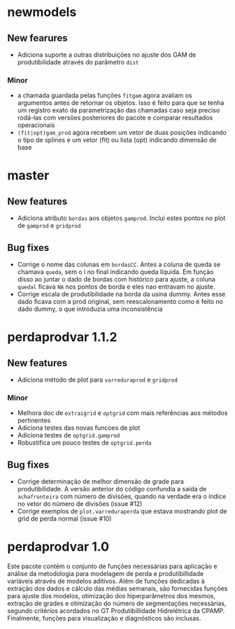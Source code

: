 # newmodels

## New fearures

* Adiciona suporte a outras distribuições no ajuste dos GAM de produtibilidade através do parâmetro 
  `dist`

### Minor

* a chamada guardada pelas funções `fitgam` agora avaliam os argumentos antes de retornar os 
  objetos. Isso é feito para que se tenha um registro exato da parametrização das chamadas caso seja preciso rodá-las com versões posteriores do pacote e comparar resultados operacionais
* `(fit|opt)gam_prod` agora recebem um vetor de duas posições indicando o tipo de splines e um vetor
  (fit) ou lista (opt) indicando dimensão de base

# master 

## New features

* Adiciona atributo `bordas` aos objetos `gamprod`. Inclui estes pontos no plot de `gamprod` e 
  `gridprod`

## Bug fixes

* Corrige o nome das colunas em `bordasCC`. Antes a coluna de queda se chamava `queda`, sem o l no 
  final indicando queda líquida. Em função disso ao juntar o dado de bordas com histórico para 
  ajuste, a coluna `quedal` ficava `NA` nos pontos de borda e eles nao entravam no ajuste.
* Corrige escala de produtibilidade na borda da usina dummy. Antes esse dado ficava com a prod 
  original, sem reescalonamento como é feito no dado dummy, o que introduzia uma inconsistência

# perdaprodvar 1.1.2

## New features

* Adiciona método de plot para `varreduraprod` e `gridprod`

### Minor 

* Melhora doc de `extraigrid` e `optgrid` com mais referências aos métodos pertinentes
* Adiciona testes das novas funcoes de plot
* Adiciona testes de `optgrid.gamprod`
* Robustifica um pouco testes de `optgrid.perda`

## Bug fixes

* Corrige determinação de melhor dimensão de grade para produtibilidade. A versão anterior do código
  confundia a saída de `achafronteira` com número de divisões, quando na verdade era o índice no 
  vetor do número de divisões (issue #12)
* Corrige exemplos de `plot.varreduraperda` que estava mostrando plot de grid de perda normal 
  (issue #10)

# perdaprodvar 1.0

Este pacote contém o conjunto de funções necessárias para aplicação e análise da metodologia para
modelagem de perda e produtibillidade variáveis através de modelos aditivos. Além de funções
dedicadas à extração dos dados e cálculo das médias semanais, são fornecidas funções para ajuste dos
modelos, otimização dos hiperparâmetros dos mesmos, extração de grades e otimização do número de
segmentações necessárias, segundo critérios acordados no GT Produtibillidade Hidrelétrica da CPAMP.
Finalmente, funções para visualização e diagnósticos são inclusas.